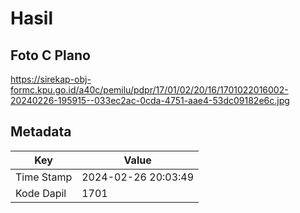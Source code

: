 # Hasil

## Foto C Plano

https://sirekap-obj-formc.kpu.go.id/a40c/pemilu/pdpr/17/01/02/20/16/1701022016002-20240226-195915--033ec2ac-0cda-4751-aae4-53dc09182e6c.jpg


## Metadata

| Key        | Value               |
| ---------- | ------------------- |
| Time Stamp | 2024-02-26 20:03:49 |
| Kode Dapil | 1701                |



